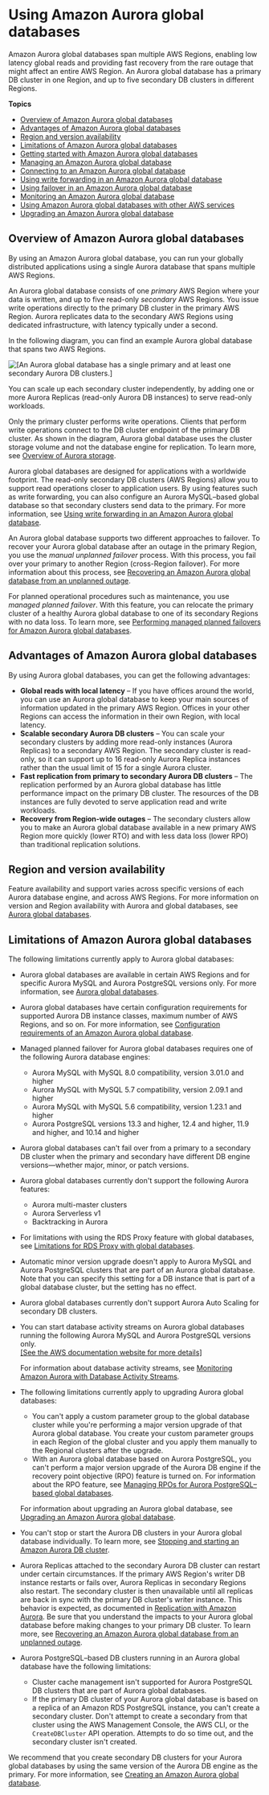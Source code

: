 # Using Amazon Aurora global databases<a name="aurora-global-database"></a><a name="gdb"></a><a name="globaldb"></a><a name="global_database"></a>

Amazon Aurora global databases span multiple AWS Regions, enabling low latency global reads and providing fast recovery from the rare outage that might affect an entire AWS Region\. An Aurora global database has a primary DB cluster in one Region, and up to five secondary DB clusters in different Regions\. 

**Topics**
+ [Overview of Amazon Aurora global databases](#aurora-global-database-overview)
+ [Advantages of Amazon Aurora global databases](#aurora-global-database.advantages)
+ [Region and version availability](#aurora-global-database.Availability)
+ [Limitations of Amazon Aurora global databases](#aurora-global-database.limitations)
+ [Getting started with Amazon Aurora global databases](aurora-global-database-getting-started.md)
+ [Managing an Amazon Aurora global database](aurora-global-database-managing.md)
+ [Connecting to an Amazon Aurora global database](aurora-global-database-connecting.md)
+ [Using write forwarding in an Amazon Aurora global database](aurora-global-database-write-forwarding.md)
+ [Using failover in an Amazon Aurora global database](aurora-global-database-disaster-recovery.md)
+ [Monitoring an Amazon Aurora global database](aurora-global-database-monitoring.md)
+ [Using Amazon Aurora global databases with other AWS services](aurora-global-database-interop.md)
+ [Upgrading an Amazon Aurora global database](aurora-global-database-upgrade.md)

## Overview of Amazon Aurora global databases<a name="aurora-global-database-overview"></a>

By using an Amazon Aurora global database, you can run your globally distributed applications using a single Aurora database that spans multiple AWS Regions\.

An Aurora global database consists of one *primary* AWS Region where your data is written, and up to five read\-only *secondary* AWS Regions\. You issue write operations directly to the primary DB cluster in the primary AWS Region\. Aurora replicates data to the secondary AWS Regions using dedicated infrastructure, with latency typically under a second\. 

In the following diagram, you can find an example Aurora global database that spans two AWS Regions\.

![\[An Aurora global database has a single primary and at least one secondary Aurora DB clusters.\]](http://docs.aws.amazon.com/AmazonRDS/latest/AuroraUserGuide/images/aurora-global-databases-conceptual-illo.png)

You can scale up each secondary cluster independently, by adding one or more Aurora Replicas \(read\-only Aurora DB instances\) to serve read\-only workloads\. 

Only the primary cluster performs write operations\. Clients that perform write operations connect to the DB cluster endpoint of the primary DB cluster\. As shown in the diagram, Aurora global database uses the cluster storage volume and not the database engine for replication\. To learn more, see [Overview of Aurora storage](Aurora.Overview.StorageReliability.md#Aurora.Overview.Storage)\. 

Aurora global databases are designed for applications with a worldwide footprint\. The read\-only secondary DB clusters \(AWS Regions\) allow you to support read operations closer to application users\. By using features such as write forwarding, you can also configure an Aurora MySQL–based global database so that secondary clusters send data to the primary\. For more information, see [Using write forwarding in an Amazon Aurora global database](aurora-global-database-write-forwarding.md)\. 

An Aurora global database supports two different approaches to failover\. To recover your Aurora global database after an outage in the primary Region, you use the *manual unplanned failover* process\. With this process, you fail over your primary to another Region \(cross\-Region failover\)\. For more information about this process, see [Recovering an Amazon Aurora global database from an unplanned outage](aurora-global-database-disaster-recovery.md#aurora-global-database-failover)\.

For planned operational procedures such as maintenance, you use *managed planned failover*\. With this feature, you can relocate the primary cluster of a healthy Aurora global database to one of its secondary Regions with no data loss\. To learn more, see [Performing managed planned failovers for Amazon Aurora global databases](aurora-global-database-disaster-recovery.md#aurora-global-database-disaster-recovery.managed-failover)\. 

## Advantages of Amazon Aurora global databases<a name="aurora-global-database.advantages"></a>

By using Aurora global databases, you can get the following advantages: 
+ **Global reads with local latency** – If you have offices around the world, you can use an Aurora global database to keep your main sources of information updated in the primary AWS Region\. Offices in your other Regions can access the information in their own Region, with local latency\. 
+ **Scalable secondary Aurora DB clusters** – You can scale your secondary clusters by adding more read\-only instances \(Aurora Replicas\) to a secondary AWS Region\. The secondary cluster is read\-only, so it can support up to 16 read\-only Aurora Replica instances rather than the usual limit of 15 for a single Aurora cluster\.
+ **Fast replication from primary to secondary Aurora DB clusters** – The replication performed by an Aurora global database has little performance impact on the primary DB cluster\. The resources of the DB instances are fully devoted to serve application read and write workloads\.
+ **Recovery from Region\-wide outages** – The secondary clusters allow you to make an Aurora global database available in a new primary AWS Region more quickly \(lower RTO\) and with less data loss \(lower RPO\) than traditional replication solutions\. 

## Region and version availability<a name="aurora-global-database.Availability"></a>

Feature availability and support varies across specific versions of each Aurora database engine, and across AWS Regions\. For more information on version and Region availability with Aurora and global databases, see [Aurora global databases](Concepts.Aurora_Fea_Regions_DB-eng.Feature.GlobalDatabase.md)\. 

## Limitations of Amazon Aurora global databases<a name="aurora-global-database.limitations"></a>

The following limitations currently apply to Aurora global databases:
+ Aurora global databases are available in certain AWS Regions and for specific Aurora MySQL and Aurora PostgreSQL versions only\. For more information, see [Aurora global databases](Concepts.Aurora_Fea_Regions_DB-eng.Feature.GlobalDatabase.md)\.
+ Aurora global databases have certain configuration requirements for supported Aurora DB instance classes, maximum number of AWS Regions, and so on\. For more information, see [Configuration requirements of an Amazon Aurora global database](aurora-global-database-getting-started.md#aurora-global-database.configuration.requirements)\.
+ Managed planned failover for Aurora global databases requires one of the following Aurora database engines:
  + Aurora MySQL with MySQL 8\.0 compatibility, version 3\.01\.0 and higher
  + Aurora MySQL with MySQL 5\.7 compatibility, version 2\.09\.1 and higher
  + Aurora MySQL with MySQL 5\.6 compatibility, version 1\.23\.1 and higher
  +  Aurora PostgreSQL versions 13\.3 and higher, 12\.4 and higher, 11\.9 and higher, and 10\.14 and higher 
+ Aurora global databases can't fail over from a primary to a secondary DB cluster when the primary and secondary have different DB engine versions—whether major, minor, or patch versions\.
+ Aurora global databases currently don't support the following Aurora features: 
  + Aurora multi\-master clusters
  + Aurora Serverless v1
  + Backtracking in Aurora
+ For limitations with using the RDS Proxy feature with global databases, see [Limitations for RDS Proxy with global databases](rds-proxy-gdb.md#rds-proxy-gdb.limitations)\.
+ Automatic minor version upgrade doesn't apply to Aurora MySQL and Aurora PostgreSQL clusters that are part of an Aurora global database\. Note that you can specify this setting for a DB instance that is part of a global database cluster, but the setting has no effect\.
+ Aurora global databases currently don't support Aurora Auto Scaling for secondary DB clusters\.
+ You can start database activity streams on Aurora global databases running the following Aurora MySQL and Aurora PostgreSQL versions only\.    
[\[See the AWS documentation website for more details\]](http://docs.aws.amazon.com/AmazonRDS/latest/AuroraUserGuide/aurora-global-database.html)

  For information about database activity streams, see [Monitoring Amazon Aurora with Database Activity Streams](DBActivityStreams.md)\.
+ The following limitations currently apply to upgrading Aurora global databases:
  + You can't apply a custom parameter group to the global database cluster while you're performing a major version upgrade of that Aurora global database\. You create your custom parameter groups in each Region of the global cluster and you apply them manually to the Regional clusters after the upgrade\.
  + With an Aurora global database based on Aurora PostgreSQL, you can't perform a major version upgrade of the Aurora DB engine if the recovery point objective \(RPO\) feature is turned on\. For information about the RPO feature, see [Managing RPOs for Aurora PostgreSQL–based global databases](aurora-global-database-disaster-recovery.md#aurora-global-database-manage-recovery)\.

  For information about upgrading an Aurora global database, see [Upgrading an Amazon Aurora global database](aurora-global-database-upgrade.md)\.
+ You can't stop or start the Aurora DB clusters in your Aurora global database individually\. To learn more, see [Stopping and starting an Amazon Aurora DB cluster](aurora-cluster-stop-start.md)\. 
+ Aurora Replicas attached to the secondary Aurora DB cluster can restart under certain circumstances\. If the primary AWS Region's writer DB instance restarts or fails over, Aurora Replicas in secondary Regions also restart\. The secondary cluster is then unavailable until all replicas are back in sync with the primary DB cluster's writer instance\. This behavior is expected, as documented in [Replication with Amazon Aurora](Aurora.Replication.md)\. Be sure that you understand the impacts to your Aurora global database before making changes to your primary DB cluster\. To learn more, see [Recovering an Amazon Aurora global database from an unplanned outage](aurora-global-database-disaster-recovery.md#aurora-global-database-failover)\. 
+ Aurora PostgreSQL–based DB clusters running in an Aurora global database have the following limitations:
  + Cluster cache management isn't supported for Aurora PostgreSQL DB clusters that are part of Aurora global databases\.
  + If the primary DB cluster of your Aurora global database is based on a replica of an Amazon RDS PostgreSQL instance, you can't create a secondary cluster\. Don't attempt to create a secondary from that cluster using the AWS Management Console, the AWS CLI, or the `CreateDBCluster` API operation\. Attempts to do so time out, and the secondary cluster isn't created\.

We recommend that you create secondary DB clusters for your Aurora global databases by using the same version of the Aurora DB engine as the primary\. For more information, see [Creating an Amazon Aurora global database](aurora-global-database-getting-started.md#aurora-global-database-creating)\.